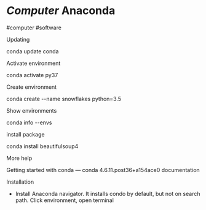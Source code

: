 # *Computer* Anaconda
#computer #software

Updating

conda update conda

Activate environment

conda activate py37

Create environment

conda create --name snowflakes python=3.5

Show environments

conda info --envs

install package

conda install beautifulsoup4

More help

Getting started with conda — conda 4.6.11.post36+a154ace0 documentation

Installation
* Install Anaconda navigator. It installs condo by default, but not on search path. Click environment, open terminal
